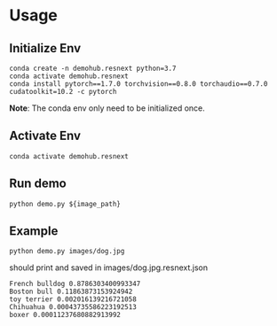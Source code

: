 # Usage

## Initialize Env
```
conda create -n demohub.resnext python=3.7
conda activate demohub.resnext
conda install pytorch==1.7.0 torchvision==0.8.0 torchaudio==0.7.0 cudatoolkit=10.2 -c pytorch
```
**Note**: The conda env only need to be initialized once.

## Activate Env
```
conda activate demohub.resnext
```

## Run demo
```
python demo.py ${image_path}
```

## Example
```
python demo.py images/dog.jpg
```

should print and saved in images/dog.jpg.resnext.json
```
French bulldog 0.8786303400993347
Boston bull 0.11863873153924942
toy terrier 0.002016139216721058
Chihuahua 0.00043735586223192513
boxer 0.00011237680882913992
```
